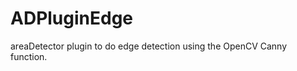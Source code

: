ADPluginEdge
============

areaDetector plugin to do edge detection using the OpenCV Canny function.
